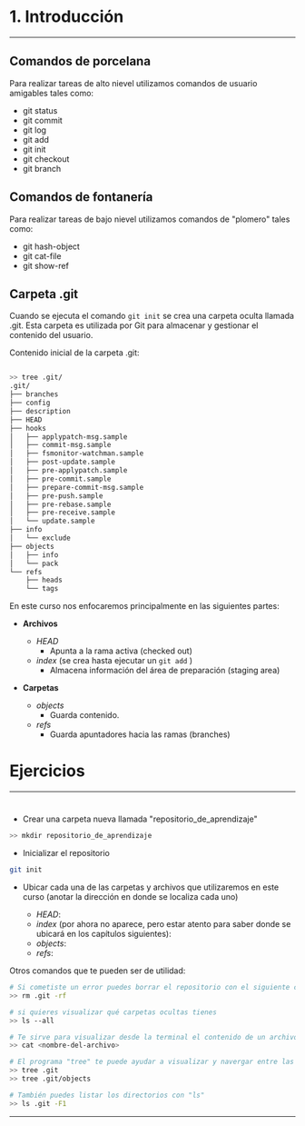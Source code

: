 # 1. Introducción
----
## Comandos de porcelana
Para realizar tareas de alto nievel utilizamos comandos de usuario amigables tales como:

- git status
- git commit
- git log
- git add
- git init
- git checkout
- git branch

## Comandos de fontanería

Para realizar tareas de bajo nievel utilizamos comandos de "plomero" tales como:

- git hash-object
- git cat-file 
- git show-ref

## Carpeta .git 
Cuando se ejecuta el comando `git init` se crea una carpeta oculta llamada .git. Esta carpeta es utilizada por Git para almacenar y gestionar el contenido del usuario.

Contenido inicial de la carpeta .git:

```bash

>> tree .git/
.git/
├── branches
├── config
├── description
├── HEAD
├── hooks
│   ├── applypatch-msg.sample
│   ├── commit-msg.sample
│   ├── fsmonitor-watchman.sample
│   ├── post-update.sample
│   ├── pre-applypatch.sample
│   ├── pre-commit.sample
│   ├── prepare-commit-msg.sample
│   ├── pre-push.sample
│   ├── pre-rebase.sample
│   ├── pre-receive.sample
│   └── update.sample
├── info
│   └── exclude
├── objects
│   ├── info
│   └── pack
└── refs
    ├── heads
    └── tags


```

En este curso nos enfocaremos  principalmente en las siguientes partes:

- **Archivos**
	- _HEAD_
		- Apunta a la rama activa (checked out)
	- _index_ (se crea hasta ejecutar un `git add` )
		- Almacena información del área de preparación (staging area)

- **Carpetas**
	- _objects_
		- Guarda contenido.
	- _refs_
		- Guarda apuntadores hacia las ramas (branches)
		
		
# Ejercicios
---
#

- Crear una carpeta nueva llamada "repositorio_de_aprendizaje"

```bash
>> mkdir repositorio_de_aprendizaje
```
- Inicializar el repositorio

```bash
git init
```
- Ubicar cada una de las carpetas y archivos que utilizaremos en este curso (anotar la dirección en donde se localiza cada uno)

	- _HEAD_:
	- _index_ (por ahora no aparece, pero estar atento para saber donde se ubicará en los capítulos siguientes):
	- _objects_:
	- _refs_: 

Otros comandos que te pueden ser de utilidad:

```bash
# Si cometiste un error puedes borrar el repositorio con el siguiente comando y volver a comenzar
>> rm .git -rf

# si quieres visualizar qué carpetas ocultas tienes 
>> ls --all

# Te sirve para visualizar desde la terminal el contenido de un archivo
>> cat <nombre-del-archivo>

# El programa "tree" te puede ayudar a visualizar y navergar entre las carpetas; prueba con estos:
>> tree .git
>> tree .git/objects

# También puedes listar los directorios con "ls"
>> ls .git -F1
```

------

